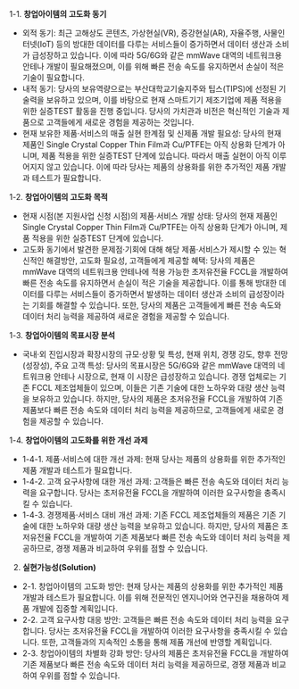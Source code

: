 1-1. **창업아이템의 고도화 동기**
- 외적 동기: 최근 고해상도 콘텐츠, 가상현실(VR), 증강현실(AR), 자율주행, 사물인터넷(IoT) 등의 방대한 데이터를 다루는 서비스들이 증가하면서 데이터 생산과 소비가 급성장하고 있습니다. 이에 따라 5G/6G와 같은 mmWave 대역의 네트워크용 안테나 개발이 필요해졌으며, 이를 위해 빠른 전송 속도를 유지하면서 손실이 적은 기술이 필요합니다.
- 내적 동기: 당사의 보유역량으로는 부산대학교기술지주와 팁스(TIPS)에 선정된 기술력을 보유하고 있으며, 이를 바탕으로 현재 스마트기기 제조기업에 제품 적용을 위한 실증TEST 활동을 진행 중입니다. 당사의 가치관과 비전은 혁신적인 기술과 제품으로 고객들에게 새로운 경험을 제공하는 것입니다.
- 현재 보유한 제품·서비스의 매출 실현 한계점 및 신제품 개발 필요성: 당사의 현재 제품인 Single Crystal Copper Thin Film과 Cu/PTFE는 아직 상용화 단계가 아니며, 제품 적용을 위한 실증TEST 단계에 있습니다. 따라서 매출 실현이 아직 이루어지지 않고 있습니다. 이에 따라 당사는 제품의 상용화를 위한 추가적인 제품 개발과 테스트가 필요합니다.

1-2. **창업아이템의 고도화 목적**
- 현재 시점(본 지원사업 신청 시점)의 제품·서비스 개발 상태: 당사의 현재 제품인 Single Crystal Copper Thin Film과 Cu/PTFE는 아직 상용화 단계가 아니며, 제품 적용을 위한 실증TEST 단계에 있습니다.
- 고도화 동기에서 발견한 문제점·기회에 대해 해당 제품·서비스가 제시할 수 있는 혁신적인 해결방안, 고도화 필요성, 고객들에게 제공할 혜택: 당사의 제품은 mmWave 대역의 네트워크용 안테나에 적용 가능한 초저유전율 FCCL을 개발하여 빠른 전송 속도를 유지하면서 손실이 적은 기술을 제공합니다. 이를 통해 방대한 데이터를 다루는 서비스들이 증가하면서 발생하는 데이터 생산과 소비의 급성장이라는 기회를 해결할 수 있습니다. 또한, 당사의 제품은 고객들에게 빠른 전송 속도와 데이터 처리 능력을 제공하여 새로운 경험을 제공할 수 있습니다.

1-3. **창업아이템의 목표시장 분석**
- 국내·외 진입시장과 확장시장의 규모·상황 및 특성, 현재 위치, 경쟁 강도, 향후 전망(성장성), 주요 고객 특성: 당사의 목표시장은 5G/6G와 같은 mmWave 대역의 네트워크용 안테나 시장으로, 현재 이 시장은 급성장하고 있습니다. 경쟁 업체로는 기존 FCCL 제조업체들이 있으며, 이들은 기존 기술에 대한 노하우와 대량 생산 능력을 보유하고 있습니다. 하지만, 당사의 제품은 초저유전율 FCCL을 개발하여 기존 제품보다 빠른 전송 속도와 데이터 처리 능력을 제공하므로, 고객들에게 새로운 경험을 제공할 수 있습니다.

1-4. **창업아이템의 고도화를 위한 개선 과제**
- 1-4-1. 제품·서비스에 대한 개선 과제: 현재 당사는 제품의 상용화를 위한 추가적인 제품 개발과 테스트가 필요합니다.
- 1-4-2. 고객 요구사항에 대한 개선 과제: 고객들은 빠른 전송 속도와 데이터 처리 능력을 요구합니다. 당사는 초저유전율 FCCL을 개발하여 이러한 요구사항을 충족시킬 수 있습니다.
- 1-4-3. 경쟁제품·서비스 대비 개선 과제: 기존 FCCL 제조업체들의 제품은 기존 기술에 대한 노하우와 대량 생산 능력을 보유하고 있습니다. 하지만, 당사의 제품은 초저유전율 FCCL을 개발하여 기존 제품보다 빠른 전송 속도와 데이터 처리 능력을 제공하므로, 경쟁 제품과 비교하여 우위를 점할 수 있습니다.

2. **실현가능성(Solution)**
- 2-1. 창업아이템의 고도화 방안: 현재 당사는 제품의 상용화를 위한 추가적인 제품 개발과 테스트가 필요합니다. 이를 위해 전문적인 엔지니어와 연구진을 채용하여 제품 개발에 집중할 계획입니다.
- 2-2. 고객 요구사항 대응 방안: 고객들은 빠른 전송 속도와 데이터 처리 능력을 요구합니다. 당사는 초저유전율 FCCL을 개발하여 이러한 요구사항을 충족시킬 수 있습니다. 또한, 고객들과의 지속적인 소통을 통해 제품 개선에 반영할 계획입니다.
- 2-3. 창업아이템의 차별화 강화 방안: 당사의 제품은 초저유전율 FCCL을 개발하여 기존 제품보다 빠른 전송 속도와 데이터 처리 능력을 제공하므로, 경쟁 제품과 비교하여 우위를 점할 수 있습니다.
